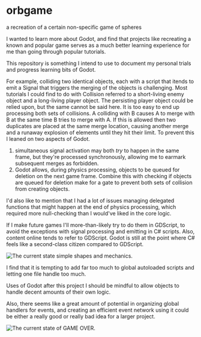 # orbgame
a recreation of a certain non-specific game of spheres

I wanted to learn more about Godot, and find that projects like recreating a known and popular game serves as a much better learning experience for me than going through popular tutorials.

This repository is something I intend to use to document my personal trials and progress learning bits of Godot.

For example, colliding two identical objects, each with a script that itends to emit a Signal that triggers the merging of the objects is challenging. Most tutorials I could find to do with Collision referred to a short-living enemy object and a long-living player object. The persisting player object could be relied upon, but the same cannot be said here.
It is too easy to end up processing both sets of collisions. A colliding with B causes A to merge with B at the same time B tries to merge with A. If this is allowed then two duplicates are placed at the same merge location, causing another merge and a runaway explosion of elements until they hit their limit.
To prevent this I leaned on two aspects of Godot.
1. simultaneous signal activation may both _try_ to happen in the same frame, but they're processed synchronously, allowing me to earmark subsequent merges as forbidden.
2. Godot allows, during physics processing, objects to be queued for deletion on the next game frame. Combine this with checking if objects are queued for deletion make for a gate to prevent both sets of collision from creating objects.

I'd also like to mention that I had a lot of issues managing delegated functions that might happen at the end of physics processing, which required more null-checking than I would've liked in the core logic.

If I make future games I'll more-than-likely try to do them in GDScript, to avoid the exceptions with signal processing and emitting in C# scripts. Also, content online tends to refer to GDScript. Godot is still at the point where C# feels like a second-class citizen compared to GDScript.

![The current state simple shapes and mechanics.](https://github.com/kionay/orbgame/Example%20Images/example_board.png)

I find that it is tempting to add far too much to global autoloaded scripts and letting one file handle too much.

Uses of Godot after this project I should be mindful to allow objects to handle decent amounts of their own logic.

Also, there seems like a great amount of potential in organizing global handlers for events, and creating an efficient event network using it could be either a really good or really bad idea for a larger project.

![The current state of GAME OVER.](https://github.com/kionay/orbgame/Example%20Images/example_gameover_screen.png)


